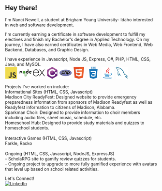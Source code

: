 ## Hey there!

I'm Nanci Newell, a student at Brigham Young University- Idaho interested in web and software development. 

I'm currently earning a certificate in software development to fulfill my electives and finish my Bachelor's degree in Applied Technology. On my journey, I have also earned certificates in Web Media, Web Frontend, Web Backend, Databases, and Graphic Design. 

I have experience in Javascript, Node JS, Express, C#, PHP, HTML, CSS, Java, and MySQL.  </br>
    <img src="https://github.com/devicons/devicon/blob/master/icons/javascript/javascript-original.svg" title="JavaScript" alt="JavaScript" width="40" height="40"/>&nbsp;
    <img src="https://raw.githubusercontent.com/devicons/devicon/ca28c779441053191ff11710fe24a9e6c23690d6/icons/nodejs/nodejs-original-wordmark.svg" title="NodeJS" alt="NodeJS" width="40" height="40"/>
    <img src="https://github.com/devicons/devicon/blob/master/icons/express/express-original.svg" title="Express" alt="Express" width="40" height="40"/>
    <img src="https://github.com/devicons/devicon/blob/master/icons/csharp/csharp-original.svg"  title="C#" alt="C#" width="40" height="40"/>
    <img src="https://github.com/devicons/devicon/blob/master/icons/php/php-original.svg" title="PHP" alt="PHP" width="40" height="40"/>
    <img src="https://github.com/devicons/devicon/blob/master/icons/html5/html5-original.svg" title="HTML5" alt="HTML" width="40" height="40"/>&nbsp;
    <img src="https://github.com/devicons/devicon/blob/master/icons/css3/css3-plain-wordmark.svg"  title="CSS3" alt="CSS" width="40" height="40"/>&nbsp;
    <img src="https://raw.githubusercontent.com/devicons/devicon/ca28c779441053191ff11710fe24a9e6c23690d6/icons/java/java-original.svg"  title="Java" alt="Java" width="40" height="40"/>&nbsp;
    <img src="https://github.com/devicons/devicon/blob/master/icons/mysql/mysql-original.svg"  title="MySQL" alt="MySQL" width="40" height="40"/>&nbsp;

Projects I've worked on include: 
<br>Informational Sites (HTML, CSS, Javascript)
    <br>Madison City ReadyFest: Designed website to provide emergency preparedness information from sponsors of Madison Readyfest as well as Readyfest information to citizens of Madison, Alabama. 
    <br>Sparkman Choir: Designed to provide information to choir members including audio files, sheet music, schedule, etc. 
    <br>Homeschool Hub: Designed to provide study materials and quizzes to homeschool students.
<br><br>Interactive Games (HTML, CSS, Javascript)
    <br>Farkle, Racko
<br><br>Ongoing (HTML, CSS, Javascript, NodeJS, ExpressJS)
    <br>- ScholaRPG site to gamify review quizzes for students.
    <br>- Ongoing project to upgrade to more fully gamified experience with avatars that level up based on school related activities.
    
Let's Connect! <br>
<a href="https://www.linkedin.com/in/nanci-newell/"><img src="https://img.shields.io/badge/LinkedIn-blue?style=for-the-badge&logo=linkedin&logoColor=white"  title="LinkedIn" alt="LinkedIn" width="40" height="40"/> </a>
<!--
